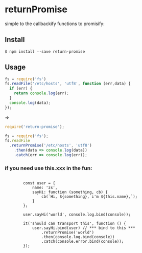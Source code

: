 # returnPromise

simple to the callbackify functions to promisify:

## Install
```
$ npm install --save return-promise
```

## Usage

```js
fs = require('fs')
fs.readFile('/etc/hosts', 'utf8', function (err,data) {
  if (err) {
    return console.log(err);
  }
  console.log(data);
});
```

=>

```js
require('return-promise');

fs = require('fs');
fs.readFile
  .returnPromise('/etc/hosts', 'utf8')
	.then(data => console.log(data))
	.catch(err => console.log(err));
```


### if you need use this.xxx in the fun:

```

		const user = {
			name: 'zs',
			sayHi: function (something, cb) {
				cb(`Hi, ${something}, i'm ${this.name},`);
			}
		};

		user.sayHi('world', console.log.bind(console));

		it('should can transport this', function () {
			user.sayHi.bind(user) // *** bind to this ***
				.returnPromise('world')
				.then(console.log.bind(console))
				.catch(console.error.bind(console));
		});


```